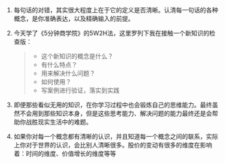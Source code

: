 1. 每句话的对错，其实很大程度上在于它的定义是否清晰。认清每一句话的各种概念，是你准确表达，以及精确输入的前提。
2. 今天学了《5分钟商学院》的5W2H法，这里罗列下我在接触一个新知识的检查版：
	
	> * 这个新知识的概念是什么？
	> * 有什么特点？
	> * 用来解决什么问题？
	> * 如何使用？
	> * 写案例进行验证，落实到实践
3. 即便那些看似无用的知识，在你学习过程中也会锻炼自己的思维能力。最终虽然不会用到那些知识本身，但是这些思考能力、解决问题的能力最终还是会帮助你战胜现实生活中的难题。
4. 如果你对每一个概念都有清晰的认识，并且知道每一个概念之间的联系，实际上你对于世界的认识，会比别人清晰很多。股价的变动有很多的维度在影响着：时间的维度、价值增长的维度等等



